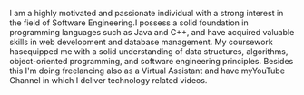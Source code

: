 I am a highly motivated and passionate individual with a strong interest in the field of Software Engineering.I possess a solid foundation in programming languages such as Java and 
C++, and have acquired valuable skills in web development and database management. My coursework hasequipped me with a solid understanding of data structures, algorithms, object-oriented programming, and
software engineering principles. Besides this I'm doing freelancing also as a Virtual Assistant and have myYouTube Channel in which I deliver technology related videos.

<!---
fatimanasirawan/fatimanasirawan is a ✨ special ✨ repository because its `README.md` (this file) appears on your GitHub profile.
You can click the Preview link to take a look at your changes.
--->
